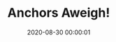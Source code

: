 ---
_schema: default
title: Anchors Aweigh!
link: https://www.geocaching.com/geocache/GC8VXZ0
owner: Gilwell1
date: 2020-08-30 00:00:01
log_type: Note
display_coords: N 41° 27.229' W 074° 29.072'
latitude: '41.453816'
longitude: '-74.484533'
first_stage: false
bogus: true
zhanna_log: >-
  Rich in NEPA and I solved the puzzle and the solution checker gave us the
  green light. I doubt we’ll be visiting that area anytime soon, but we’ll put
  it on our list and if we have the opportunity we’ll stop and search for the
  cache. Thanks for a fun puzzle\!
rich_log:
post_id: 12504
---